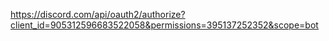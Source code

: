 https://discord.com/api/oauth2/authorize?client_id=905312596683522058&permissions=395137252352&scope=bot
